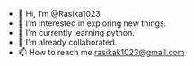 - 👋 Hi, I’m @Rasika1023
- 👀 I’m interested in exploring new things.
- 🌱 I’m currently learning python.
- 💞️ I’m already collaborated.
- 📫 How to reach me rasikak1023@gmail.com

<!---
Rasika1023/Rasika1023 is a ✨ special ✨ repository because its `README.md` (this file) appears on your GitHub profile.
You can click the Preview link to take a look at your changes.
--->
